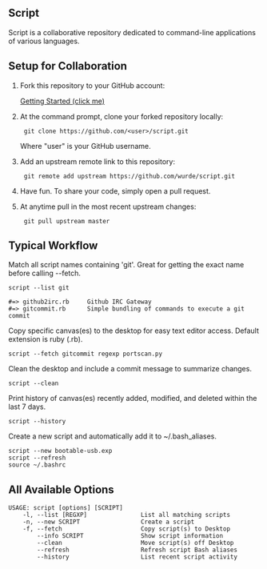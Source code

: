Script
--------------
Script is a collaborative repository dedicated to command-line applications of various languages.

Setup for Collaboration
--------------

1. Fork this repository to your GitHub account:

    [Getting Started (click me)](https://github.com/wurde/script/fork)

2. At the command prompt, clone your forked repository locally:

        git clone https://github.com/<user>/script.git

    Where "user" is your GitHub username.

3. Add an upstream remote link to this repository:

        git remote add upstream https://github.com/wurde/script.git

4. Have fun. To share your code, simply open a pull request.

5. At anytime pull in the most recent upstream changes:

        git pull upstream master

Typical Workflow
--------------

Match all script names containing 'git'. Great for getting the exact name before
calling --fetch.

```
script --list git

#=> github2irc.rb     Github IRC Gateway
#=> gitcommit.rb      Simple bundling of commands to execute a git commit
```

Copy specific canvas(es) to the desktop for easy text editor access.
Default extension is ruby (.rb).

```
script --fetch gitcommit regexp portscan.py
```

Clean the desktop and include a commit message to summarize changes.

```
script --clean
```

Print history of canvas(es) recently added, modified, and deleted
within the last 7 days.

```
script --history
```

Create a new script and automatically add it to ~/.bash_aliases.

```
script --new bootable-usb.exp
script --refresh
source ~/.bashrc
```

All Available Options
--------------

```
USAGE: script [options] [SCRIPT]
    -l, --list [REGXP]               List all matching scripts
    -n, --new SCRIPT                 Create a script
    -f, --fetch                      Copy script(s) to Desktop
        --info SCRIPT                Show script information
        --clean                      Move script(s) off Desktop
        --refresh                    Refresh script Bash aliases
        --history                    List recent script activity
```
